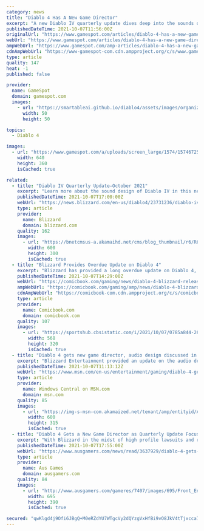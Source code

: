 ```yaml
---
category: news
title: "Diablo 4 Has A New Game Director"
excerpt: "A new Diablo IV quarterly update dives deep into the sounds of Sanctuary, while also revealing Joe Shely will serve as the game's new director."
publishedDateTime: 2021-10-07T11:56:00Z
originalUrl: "https://www.gamespot.com/articles/diablo-4-has-a-new-game-director/1100-6496892/"
webUrl: "https://www.gamespot.com/articles/diablo-4-has-a-new-game-director/1100-6496892/"
ampWebUrl: "https://www.gamespot.com/amp-articles/diablo-4-has-a-new-game-director/1100-6496892/"
cdnAmpWebUrl: "https://www-gamespot-com.cdn.ampproject.org/c/s/www.gamespot.com/amp-articles/diablo-4-has-a-new-game-director/1100-6496892/"
type: article
quality: 147
heat: -1
published: false

provider:
  name: GameSpot
  domain: gamespot.com
  images:
    - url: "https://smartableai.github.io/diablo4/assets/images/organizations/gamespot.com-50x50.jpg"
      width: 50
      height: 50

topics:
  - Diablo 4

images:
  - url: "https://www.gamespot.com/a/uploads/screen_large/1574/15746725/3798854-diablo4_presentation_site.jpg"
    width: 640
    height: 360
    isCached: true

related:
  - title: "Diablo IV Quarterly Update—October 2021"
    excerpt: "Learn more about the sound design of Diablo IV in this next Quarterly Developer Update."
    publishedDateTime: 2021-10-07T17:00:00Z
    webUrl: "https://news.blizzard.com/en-us/diablo4/23731236/diablo-iv-quarterly-update-october-2021"
    type: article
    provider:
      name: Blizzard
      domain: blizzard.com
    quality: 162
    images:
      - url: "https://bnetcmsus-a.akamaihd.net/cms/blog_thumbnail/r6/R60LYBMC12GV1633114007854.jpg"
        width: 600
        height: 300
        isCached: true
  - title: "Blizzard Provides Overdue Update on Diablo 4"
    excerpt: "Blizzard has provided a long overdue update on Diablo 4, which is still without a release date or even a release window. Back in August, several senior developers on the game, including its director, ..."
    publishedDateTime: 2021-10-07T14:29:00Z
    webUrl: "https://comicbook.com/gaming/news/diablo-4-blizzard-release-update/"
    ampWebUrl: "https://comicbook.com/gaming/amp/news/diablo-4-blizzard-release-update/"
    cdnAmpWebUrl: "https://comicbook-com.cdn.ampproject.org/c/s/comicbook.com/gaming/amp/news/diablo-4-blizzard-release-update/"
    type: article
    provider:
      name: Comicbook.com
      domain: comicbook.com
    quality: 107
    images:
      - url: "https://sportshub.cbsistatic.com/i/2021/10/07/0785a844-2690-4993-bd26-250c5849fb8b/resident-evil-movie-trailer-thumb-new-cropped-hed.jpg?width=568&height=320"
        width: 568
        height: 320
        isCached: true
  - title: "Diablo 4 gets new game director, audio design discussed in quarterly update"
    excerpt: "Blizzard Entertainment provided an update on the audio design of Diablo 4 in the latest quarterly update, while also confirming that Diablo 4 has a new game director."
    publishedDateTime: 2021-10-07T11:13:12Z
    webUrl: "https://www.msn.com/en-us/entertainment/gaming/diablo-4-gets-new-game-director-audio-design-discussed-in-quarterly-update/ar-AAPfnzv"
    type: article
    provider:
      name: Windows Central on MSN.com
      domain: msn.com
    quality: 85
    images:
      - url: "https://img-s-msn-com.akamaized.net/tenant/amp/entityid/AAPfeYK.img?h=315&w=600&m=6&q=60&o=t&l=f&f=jpg&x=423&y=105"
        width: 600
        height: 315
        isCached: true
  - title: "Diablo 4 Gets a New Game Director as Quarterly Update Focuses on Sound Design"
    excerpt: "With Blizzard in the midst of high profile lawsuits and reports of both a toxic and sexist culture, it was revealed that Diablo 4's game director Luis Barriga and lead designer Jesse McCree had left t ..."
    publishedDateTime: 2021-10-07T17:55:00Z
    webUrl: "https://www.ausgamers.com/news/read/3637929/diablo-4-gets-a-new-game-director-as-quarterly-update-focuses-on-sound-design"
    type: article
    provider:
      name: Aus Games
      domain: ausgamers.com
    quality: 84
    images:
      - url: "http://www.ausgamers.com/gameres/7407/images/695/Front_End_Campfire.jpg"
        width: 695
        height: 390
        isCached: true

secured: "qwKlgd4j9Ofi6JBgQ+M0eRZdYU7WTgcVy2dQYzgVxHfBi9vO8JkV4tTjxcca77S9Agx60tMBN/lR3U7YiqRauxnDx5b1Fh9JPyG3lpUaCIw0br6btJqFz5EbO+gHtZASge4D8kEdrZnjHA6nDucB3IPXkPqhX0xEDNmprZfBUXjTwgsjAw0lV+WnZbIt9Ss8w/BUU4n1GNP6ZCv+2qr0GrTK1jV9YEdzSUuF/cQ61APMdpgzm8CLUWKUxFLc6cw8wv/JBoA0YsAj8eKG5ISIUYBhaF3fttPJiL3nCPzXV1n0KochlVCPvaeFLhICJd2iyahSM4kG/AM9STjHFixhIsYbthOQrR4dALeiz/WacRg=;URBWVtxjFk62O3Yho+lTAw=="
---
```


